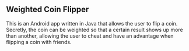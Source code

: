 ## Weighted Coin Flipper

This is an Android app written in Java that allows the user to flip a coin. Secretly, the coin can be weighted so that a certain result shows up more than another, allowing the user to cheat and have an advantage when flipping a coin with friends.